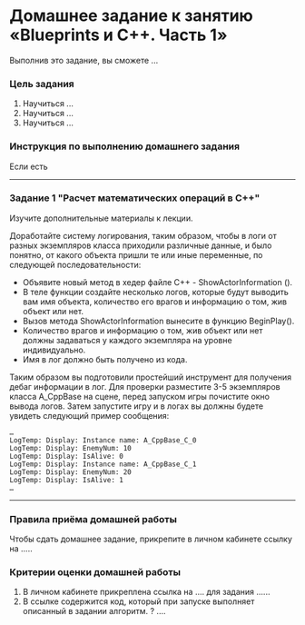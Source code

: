 # Домашнее задание к занятию «Blueprints и С++. Часть 1»

Выполнив это задание, вы сможете ... 

### Цель задания

1. Научиться ...
2. Научиться ...
3. Научиться ...

### Инструкция по выполнению домашнего задания

Если есть

------

### Задание 1 "Расчет математических операций в С++"

Изучите дополнительные материалы к лекции.

Доработайте систему логирования, таким образом, чтобы в логи от разных экземпляров класса приходили различные данные, и было понятно, от какого объекта пришли те или иные переменные, по следующей последовательности:
* Объявите новый метод в хедер файле С++ - ShowActorInformation ().
* В теле функции создайте несколько логов, которые будут выводить вам имя объекта, количество его врагов и информацию о том, жив объект или нет.
* Вызов метода ShowActorInformation вынесите в функцию BeginPlay(). 
* Количество врагов и информацию о том, жив объект или нет должны задаваться у каждого экземпляра на уровне индивидуально.
* Имя в лог должно быть получено из кода.

Таким образом вы подготовили простейший инструмент для получения дебаг информации в лог. Для проверки разместите 3-5 экземпляров класса A_CppBase на сцене, перед запуском игры почистите окно вывода логов. Затем запустите игру и в логах вы должны будете увидеть следующий пример сообщения:

```
…
LogTemp: Display: Instance name: A_CppBase_C_0
LogTemp: Display: EnemyNum: 10
LogTemp: Display: IsAlive: 0
LogTemp: Display: Instance name: A_CppBase_C_1
LogTemp: Display: EnemyNum: 20
LogTemp: Display: IsAlive: 1
…
```

------

### Правила приёма домашней работы

Чтобы сдать домашнее задание, прикрепите в личном кабинете ссылку на .....

### Критерии оценки домашней работы

1. В личном кабинете прикреплена ссылка на .... для задания ......
2. В ссылке содержится код, который при запуске выполняет описанный в задании алгоритм. ? ....

